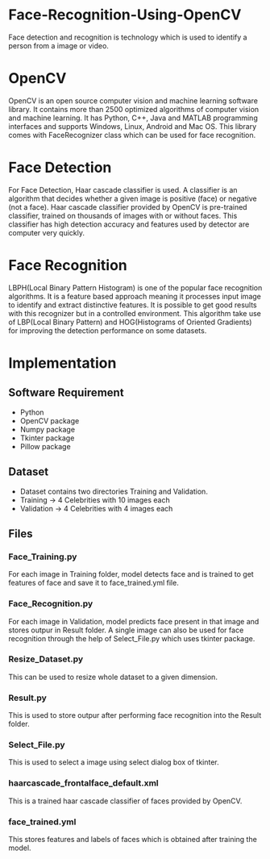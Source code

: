 # Face-Recognition-Using-OpenCV
Face detection and recognition is technology which is used to identify a person from a image or video.

# OpenCV
OpenCV is an open source computer vision and machine learning software library. It contains more than 2500 optimized algorithms of computer vision and machine learning. It has Python, C++, Java and MATLAB programming interfaces and supports Windows, Linux, Android and Mac OS. This library comes with FaceRecognizer class which can be used for face recognition.

# Face Detection
For Face Detection, Haar cascade classifier is used. A classifier is an algorithm that decides whether a given image is positive (face) or negative (not a face). Haar cascade classifier provided by OpenCV is pre-trained classifier, trained on thousands of images with or without faces. This classifier has high detection accuracy and features used by detector are computer very quickly.

# Face Recognition
LBPH(Local Binary Pattern Histogram) is one of the popular face recognition algorithms. It is a feature based approach meaning it processes input image to identify and extract distinctive features. It is possible to get good results with this recognizer but in a controlled environment. This algorithm take use of LBP(Local Binary Pattern) and HOG(Histograms of Oriented Gradients) for improving the detection performance on some datasets.

# Implementation
## Software Requirement
- Python
- OpenCV package
- Numpy package
- Tkinter package
- Pillow package

## Dataset
- Dataset contains two directories Training and Validation.
- Training -> 4 Celebrities with 10 images each
- Validation -> 4 Celebrities with 4 images each

## Files
### Face_Training.py
For each image in Training folder, model detects face and is trained to get features of face and save it to face_trained.yml file.

### Face_Recognition.py
For each image in Validation, model predicts face present in that image and stores outpur in Result folder. 
A single image can also be used for face recognition through the help of Select_File.py which uses tkinter package.

### Resize_Dataset.py
This can be used to resize whole dataset to a given dimension.

### Result.py
This is used to store outpur after performing face recognition into the Result folder.

### Select_File.py
This is used to select a image using select dialog box of tkinter.

### haarcascade_frontalface_default.xml
This is a trained haar cascade classifier of faces provided by OpenCV.

### face_trained.yml
This stores features and labels of faces which is obtained after training the model.
